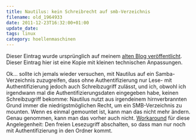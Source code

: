 ```yaml
---
title: Nautilus: kein Schreibrecht auf smb-Verzeichnis
filename: old_1964933
date: 2011-12-23T16:32:00+01:00
update_date:
tags: linux
category: hoellenmaschinen
---
```

Dieser Eintrag wurde ursprünglich auf meinem [alten Blog veröffentlicht](https://stu.blogger.de/stories/1964933/). Dieser Eintrag hier ist eine Kopie mit kleinen technischen Anpassungen.

Ok… sollte ich jemals wieder versuchen, mit Nautilus auf ein Samba-Verzeichnis zuzugreifen, dass ohne Authentifizierung nur Lese- mit Authentifizierung jedoch auch Schreibzugriff zulässt, und ich, obwohl ich irgendwann mal die Authentifizierungsdaten eingegeben habe, keinen Schreibzugriff bekomme: Nautilus nutzt aus irgendeinem hirnverbrannten Grund immer die niedrigstmöglichen Recht, um ein SMB-Verzeichnis zu mounten. Wenn es einmal gemountet ist, kann man das nicht mehr ändern. Genau genommen, kann man das vorher auch nicht. [Workaround](/blogposts/old_1613359) für diese Angelegenheit: Den freien Lesezugriff abschalten, so dass man nur noch mit Authentifizierung in den Ordner kommt.
